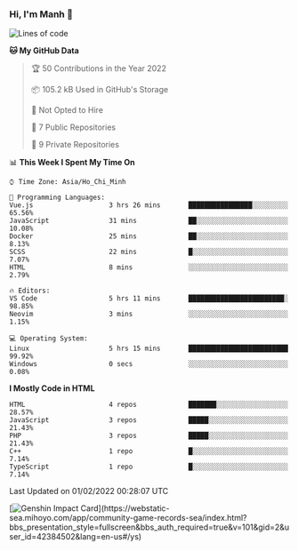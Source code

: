 ### Hi, I'm Manh 👋

<!--START_SECTION:waka-->
![Lines of code](https://img.shields.io/badge/From%20Hello%20World%20I%27ve%20Written-2%20Million%20lines%20of%20code-blue)

**🐱 My GitHub Data** 

> 🏆 50 Contributions in the Year 2022
 > 
> 📦 105.2 kB Used in GitHub's Storage 
 > 
> 🚫 Not Opted to Hire
 > 
> 📜 7 Public Repositories 
 > 
> 🔑 9 Private Repositories  
 > 
📊 **This Week I Spent My Time On** 

```text
⌚︎ Time Zone: Asia/Ho_Chi_Minh

💬 Programming Languages: 
Vue.js                   3 hrs 26 mins       ████████████████░░░░░░░░░   65.56% 
JavaScript               31 mins             ██░░░░░░░░░░░░░░░░░░░░░░░   10.08% 
Docker                   25 mins             ██░░░░░░░░░░░░░░░░░░░░░░░   8.13% 
SCSS                     22 mins             █░░░░░░░░░░░░░░░░░░░░░░░░   7.07% 
HTML                     8 mins              ░░░░░░░░░░░░░░░░░░░░░░░░░   2.79%

🔥 Editors: 
VS Code                  5 hrs 11 mins       ████████████████████████░   98.85% 
Neovim                   3 mins              ░░░░░░░░░░░░░░░░░░░░░░░░░   1.15%

💻 Operating System: 
Linux                    5 hrs 15 mins       █████████████████████████   99.92% 
Windows                  0 secs              ░░░░░░░░░░░░░░░░░░░░░░░░░   0.08%

```

**I Mostly Code in HTML** 

```text
HTML                     4 repos             ███████░░░░░░░░░░░░░░░░░░   28.57% 
JavaScript               3 repos             █████░░░░░░░░░░░░░░░░░░░░   21.43% 
PHP                      3 repos             █████░░░░░░░░░░░░░░░░░░░░   21.43% 
C++                      1 repo              █░░░░░░░░░░░░░░░░░░░░░░░░   7.14% 
TypeScript               1 repo              █░░░░░░░░░░░░░░░░░░░░░░░░   7.14%

```



 Last Updated on 01/02/2022 00:28:07 UTC
<!--END_SECTION:waka-->

[![Genshin Impact Card](https://api.mn07.xyz/genshin/card/42384502?)](https://webstatic-sea.mihoyo.com/app/community-game-records-sea/index.html?bbs_presentation_style=fullscreen&bbs_auth_required=true&v=101&gid=2&user_id=42384502&lang=en-us#/ys)
